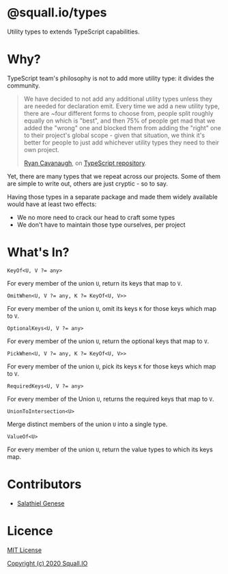 # @squall.io/types
Utility types to extends TypeScript capabilities.

# Why?

TypeScript team's philosophy is not to add more utility type: it divides the community.

> We have decided to not add any additional utility types unless they are needed for declaration emit.
> Every time we add a new utility type, there are ~four different forms to choose from, people split
> roughly equally on which is "best", and then 75% of people get mad that we added the "wrong" one
> and blocked them from adding the "right" one to their project's global scope - given that
> situation, we think it's better for people to just add whichever utility types they need
> to their own project.
>
> [Ryan Cavanaugh](https://github.com/RyanCavanaugh), on [TypeScript repository](https://github.com/microsoft/TypeScript/issues/39305#issuecomment-651246070).

Yet, there are many types that we repeat across our projects.
Some of them are simple to write out, others are just cryptic - so to say.

Having those types in a separate package and made them widely available would have at least two effects:

- We no more need to crack our head to craft some types
- We don't have to maintain those type ourselves, per project

# What's In?

<!-- WhatIsIn:start -->

`KeyOf<U, V ?= any>`


For every member of the union `U`, return its keys that map to `V`.


`OmitWhen<U, V ?= any, K ?= KeyOf<U, V>>`

For every member of the union `U`, omit its keys `K` for those keys which map to `V`.


`OptionalKeys<U, V ?= any>`


For every member of the union `U`, return the optional keys that map to `V`.


`PickWhen<U, V ?= any, K ?= KeyOf<U, V>>`

For every member of the union `U`, pick its keys `K` for those keys which map to `V`.


`RequiredKeys<U, V ?= any>`


For every member of the Union `U`, returns the required keys that map to `V`.


`UnionToIntersection<U>`


Merge distinct members of the union `U` into a single type.


`ValueOf<U>`


For every member of the union `U`, return the value types to which its keys map.
<!-- WhatIsIn:end -->

# Contributors

- [Salathiel Genese](https://github.com/SalathielGenese)

# Licence

[MIT License](https://github.com/squall-io/types/blob/master/LICENSE)

[Copyright (c) 2020 Squall.IO](https://github.com/squall-io/types/blob/master/LICENSE)
